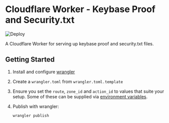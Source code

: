 # Cloudflare Worker - Keybase Proof and Security.txt
![Deploy](https://github.com/jamesridgway/cloudflare-worker-security/workflows/Deploy/badge.svg?branch=master)

A Cloudflare Worker for serving up keybase proof and security.txt files.

## Getting Started
1. Install and configure [wrangler](https://github.com/cloudflare/wrangler)
2. Create a `wrangler.toml` from `wrangler.toml.template`
4. Ensure you set the `route`, `zone_id` and `action_id` to values that suite your setup. Some of these can be supplied via [environment variables](https://developers.cloudflare.com/workers/tooling/wrangler/configuration). 
3. Publish with wrangler:

       wrangler publish
